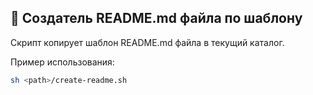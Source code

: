 ## 💬 Создатель README.md файла по шаблону

<p>
    Скрипт копирует шаблон README.md файла в текущий каталог.
</p> 
<p>
    Пример использования:
</p>

```bash
sh <path>/create-readme.sh
```

<br />

